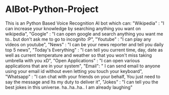 # AIBot-Python-Project
This is an Python Based Voice Recognition AI bot which can:
"Wikipedia" : "I can increase your knowledge by searching anything you want on wikipedia",
"Google" : "I can open google and search anything you want me to.. but don't ask me to go to incognito :P",
"Youtube" : "I can play any videos on youtube",
"News" : "I can be your news reporter and tell you daily top 5 news",
"Today's Everything" : "I can tell you current time, day, date as well as current temperature and weather so that you won't miss taking umbrella with you xD",
"Open Applications" : "I can open various applications that are in your system",
"Email": " I can send email to anyone using your email id without even letting you touch your keyboard",
"Whatsapp" : "I can chat with your friends on your behalf, You just need to say the message and Its my duty to deliver it",
"Jokes" : "I can tell you the best jokes in this universe. ha..ha..ha.. I am already laughing"
     
